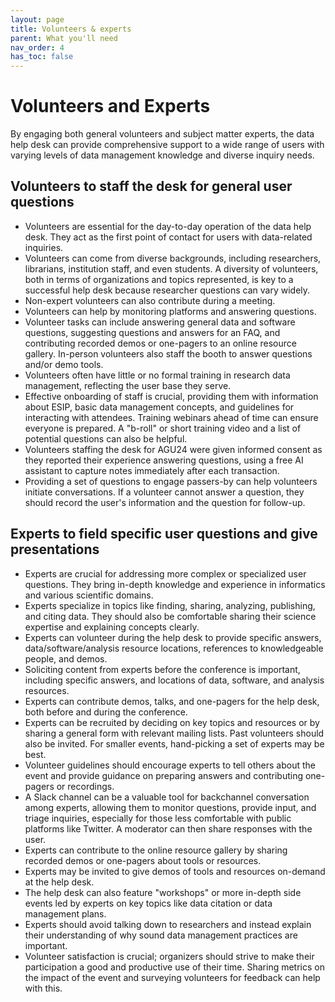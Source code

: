 ```yaml
---
layout: page
title: Volunteers & experts
parent: What you'll need
nav_order: 4
has_toc: false
---
```


# Volunteers and Experts

By engaging both general volunteers and subject matter experts, the data help
desk can provide comprehensive support to a wide range of users with varying
levels of data management knowledge and diverse inquiry needs.

## Volunteers to staff the desk for general user questions

-   Volunteers are essential for the day-to-day operation of the data help desk.
    They act as the first point of contact for users with data-related
    inquiries.
-   Volunteers can come from diverse backgrounds, including researchers,
    librarians, institution staff, and even students. A diversity of volunteers,
    both in terms of organizations and topics represented, is key to a
    successful help desk because researcher questions can vary widely.
-   Non-expert volunteers can also contribute during a meeting.
-   Volunteers can help by monitoring platforms and answering questions.
-   Volunteer tasks can include answering general data and software questions,
    suggesting questions and answers for an FAQ, and contributing recorded demos
    or one-pagers to an online resource gallery. In-person volunteers also staff
    the booth to answer questions and/or demo tools.
-   Volunteers often have little or no formal training in research data
    management, reflecting the user base they serve.
-   Effective onboarding of staff is crucial, providing them with information
    about ESIP, basic data management concepts, and guidelines for interacting
    with attendees. Training webinars ahead of time can ensure everyone is
    prepared. A "b-roll" or short training video and a list of potential
    questions can also be helpful.
-   Volunteers staffing the desk for AGU24 were given informed consent as they
    reported their experience answering questions, using a free AI assistant to
    capture notes immediately after each transaction.
-   Providing a set of questions to engage passers-by can help volunteers
    initiate conversations. If a volunteer cannot answer a question, they should
    record the user's information and the question for follow-up.

## Experts to field specific user questions and give presentations

-   Experts are crucial for addressing more complex or specialized user
    questions. They bring in-depth knowledge and experience in informatics and
    various scientific domains.
-   Experts specialize in topics like finding, sharing, analyzing, publishing,
    and citing data. They should also be comfortable sharing their science
    expertise and explaining concepts clearly.
-   Experts can volunteer during the help desk to provide specific answers,
    data/software/analysis resource locations, references to knowledgeable
    people, and demos.
-   Soliciting content from experts before the conference is important,
    including specific answers, and locations of data, software, and analysis
    resources.
-   Experts can contribute demos, talks, and one-pagers for the help desk, both
    before and during the conference.
-   Experts can be recruited by deciding on key topics and resources or by
    sharing a general form with relevant mailing lists. Past volunteers should
    also be invited. For smaller events, hand-picking a set of experts may be
    best.
-   Volunteer guidelines should encourage experts to tell others about the event
    and provide guidance on preparing answers and contributing one-pagers or
    recordings.
-   A Slack channel can be a valuable tool for backchannel conversation among
    experts, allowing them to monitor questions, provide input, and triage
    inquiries, especially for those less comfortable with public platforms like
    Twitter. A moderator can then share responses with the user.
-   Experts can contribute to the online resource gallery by sharing recorded
    demos or one-pagers about tools or resources.
-   Experts may be invited to give demos of tools and resources on-demand at the
    help desk.
-   The help desk can also feature "workshops" or more in-depth side events led
    by experts on key topics like data citation or data management plans.
-   Experts should avoid talking down to researchers and instead explain their
    understanding of why sound data management practices are important.
-   Volunteer satisfaction is crucial; organizers should strive to make their
    participation a good and productive use of their time. Sharing metrics on
    the impact of the event and surveying volunteers for feedback can help with
    this.
